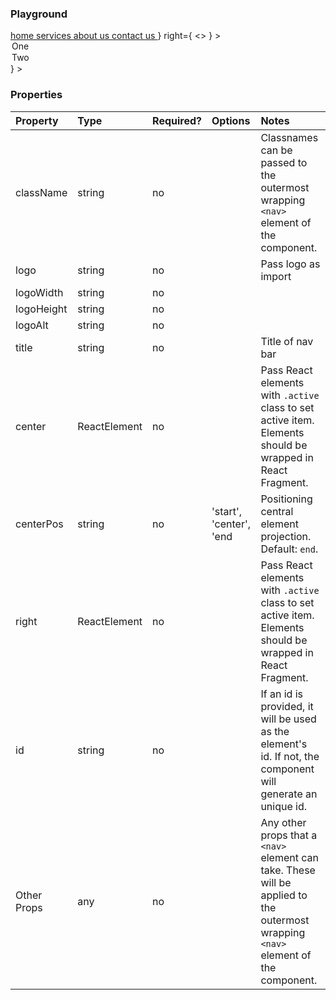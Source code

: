 <Anchor idToScrollTo="playground"><h3>Playground</h3></Anchor>

<Playground>
    <TopNavBar
        center={
            <>
            <a rel="noopener noreferrer" href="/#">
                home
            </a>
            <a rel="noopener noreferrer" href="/#">
                services
            </a>
            <a rel="noopener noreferrer" href="/#">
                about us
            </a>
            <a rel="noopener noreferrer" href="/#">
                contact us
            </a>
            </>
        }
        right={
            <>
                <Dropdown
                    positionX="left"
                    positionY="bottom"
                    closeOnSelectOption
                    trigger={<IconCustom icon="Account" className="h-5"></IconCustom>}
                >
                    <Option value="one">One</Option>
                    <Option value="two">Two</Option>
                </Dropdown>
                <IconCustom icon="ExitToApp" className="h-5"></IconCustom>
            </>
        }
    ></TopNavBar>
</Playground>

<Anchor idToScrollTo="properties"><h3>Properties</h3></Anchor>

| Property    | Type         | Required? | Options                 | Notes                                                                                                                              |
| :---------- | :----------- | :-------- | :---------------------- | :--------------------------------------------------------------------------------------------------------------------------------- |
| className   | string       | no        |                         | Classnames can be passed to the outermost wrapping `<nav>` element of the component.                                               |
| logo        | string       | no        |                         | Pass logo as import                                                                                                                |
| logoWidth   | string       | no        |                         |                                                                                                                                    |
| logoHeight  | string       | no        |                         |                                                                                                                                    |
| logoAlt     | string       | no        |                         |                                                                                                                                    |
| title       | string       | no        |                         | Title of nav bar                                                                                                                   |
| center      | ReactElement | no        |                         | Pass React elements with `.active` class to set active item. Elements should be wrapped in React Fragment.                         |
| centerPos   | string       | no        | 'start', 'center', 'end | Positioning central element projection. Default: `end`.                                                                            |
| right       | ReactElement | no        |                         | Pass React elements with `.active` class to set active item. Elements should be wrapped in React Fragment.                         |
| id          | string       | no        |                         | If an id is provided, it will be used as the element's id. If not, the component will generate an unique id.                       |
| Other Props | any          | no        |                         | Any other props that a `<nav>` element can take. These will be applied to the outermost wrapping `<nav>` element of the component. |

